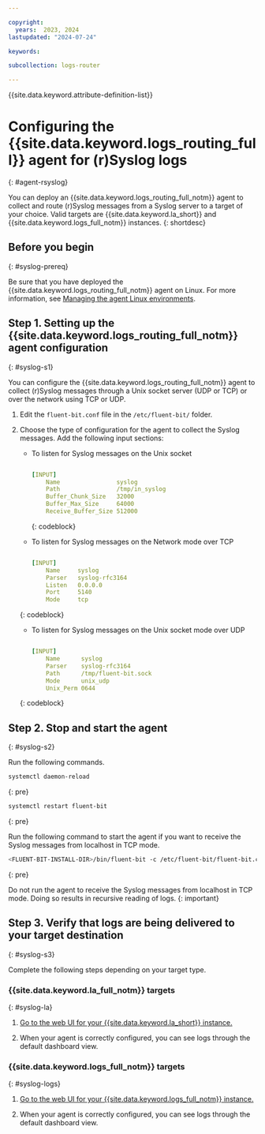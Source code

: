 ```yaml
---

copyright:
  years:  2023, 2024
lastupdated: "2024-07-24"

keywords:

subcollection: logs-router

---
```


{{site.data.keyword.attribute-definition-list}}

# Configuring the {{site.data.keyword.logs_routing_full}} agent for (r)Syslog logs
{: #agent-rsyslog}

You can deploy an {{site.data.keyword.logs_routing_full_notm}} agent to collect and route (r)Syslog messages from a Syslog server to a target of your choice. Valid targets are {{site.data.keyword.la_short}} and {{site.data.keyword.logs_full_notm}} instances.
{: shortdesc}


## Before you begin
{: #syslog-prereq}

Be sure that you have deployed the {{site.data.keyword.logs_routing_full_notm}} agent on Linux.
For more information, see [Managing the agent Linux environments](/docs/logs-router?topic=logs-router-agent-linux).


## Step 1. Setting up the {{site.data.keyword.logs_routing_full_notm}} agent configuration
{: #syslog-s1}

You can configure the {{site.data.keyword.logs_routing_full_notm}} agent to collect (r)Syslog messages through a Unix socket server (UDP or TCP) or over the network using TCP or UDP. 

1. Edit the `fluent-bit.conf` file in the `/etc/fluent-bit/` folder.

2. Choose the type of configuration for the agent to collect the Syslog messages. Add the following input sections:

   - To listen for Syslog messages on the Unix socket

     ```yaml

     [INPUT]
         Name                syslog
         Path                /tmp/in_syslog
         Buffer_Chunk_Size   32000
         Buffer_Max_Size     64000
         Receive_Buffer_Size 512000
      ```
     {: codeblock}

   - To listen for Syslog messages on the Network mode over TCP

     ```yaml

     [INPUT]
         Name     syslog
         Parser   syslog-rfc3164
         Listen   0.0.0.0
         Port     5140
         Mode     tcp

     ```
    {: codeblock}


   - To listen for Syslog messages on the Unix socket mode over UDP

     ```yaml

     [INPUT]
         Name      syslog 
         Parser    syslog-rfc3164
         Path      /tmp/fluent-bit.sock
         Mode      unix_udp
         Unix_Perm 0644

     ```
    {: codeblock}

## Step 2. Stop and start the agent
{: #syslog-s2}

Run the following commands.

```sh
systemctl daemon-reload
```
{: pre}
  
```sh
systemctl restart fluent-bit
```
{: pre}

Run the following command to start the agent if you want to receive the Syslog messages from localhost in TCP mode.

```sh
<FLUENT-BIT-INSTALL-DIR>/bin/fluent-bit -c /etc/fluent-bit/fluent-bit.conf
```
{: pre}

Do not run the agent to receive the Syslog messages from localhost in TCP mode. Doing so results in recursive reading of logs.
{: important}

## Step 3. Verify that logs are being delivered to your target destination
{: #syslog-s3}

Complete the following steps depending on your target type.

### {{site.data.keyword.la_full_notm}} targets
{: #syslog-la}

1. [Go to the web UI for your {{site.data.keyword.la_short}} instance.](/docs/log-analysis?topic=log-analysis-launch&interface=ui)

2. When your agent is correctly configured, you can see logs through the default dashboard view. 

### {{site.data.keyword.logs_full_notm}} targets
{: #syslog-logs}

1. [Go to the web UI for your {{site.data.keyword.logs_full_notm}} instance.](/docs/cloud-logs?topic=cloud-logs-instance-launch)

2. When your agent is correctly configured, you can see logs through the default dashboard view. 



